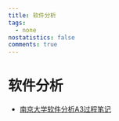 ```yaml
---
title: 软件分析
tags:
  - none
nostatistics: false
comments: true
---
```


# 软件分析

- [南京大学软件分析A3过程笔记](https://zhuanlan.zhihu.com/p/20861875258)